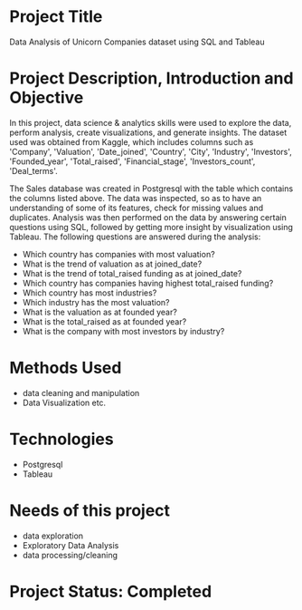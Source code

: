 # Project Title
Data Analysis of Unicorn Companies dataset using SQL and Tableau

# Project Description, Introduction and Objective
In this project, data science & analytics skills were used to explore the data, perform analysis, create visualizations, and generate insights. 
The dataset used was obtained from Kaggle, which includes columns such as 'Company', 'Valuation', 'Date_joined', 'Country', 'City', 'Industry',
'Investors', 'Founded_year', 'Total_raised', 'Financial_stage', 'Investors_count', 'Deal_terms'.

The Sales database was created in Postgresql with the table which contains the columns listed above. The data was inspected, so as to have an understanding of 
some of its features, check for missing values and duplicates. Analysis was then performed on the data by answering certain questions using SQL, followed by getting
more insight by visualization using Tableau. The following questions are answered during the analysis:

* Which country has companies with most valuation?
* What is the trend of valuation as at joined_date?
* What is the trend of total_raised funding as at joined_date?
* Which country has companies having highest total_raised funding?
* Which country has most industries?
* Which industry has the most valuation?
* What is the valuation as at founded year?
* What is the total_raised as at founded year?
* What is the company with most investors by industry?

# Methods Used
* data cleaning and manipulation
* Data Visualization
etc.

# Technologies
* Postgresql
* Tableau

# Needs of this project
* data exploration
* Exploratory Data Analysis
* data processing/cleaning

# Project Status: Completed
